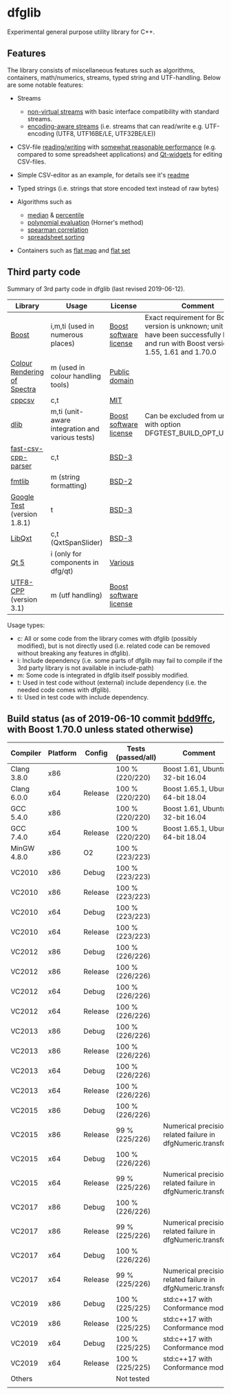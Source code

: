 # dfglib

Experimental general purpose utility library for C++.

## Features

The library consists of miscellaneous features such as algorithms, containers, math/numerics, streams, typed string and UTF-handling. Below are some notable features:

* Streams
    * [non-virtual streams](dfg/io/) with basic interface compatibility with standard streams.
    * [encoding-aware streams](dfg/io/) (i.e. streams that can read/write e.g. UTF-encoding (UTF8, UTF16BE/LE, UTF32BE/LE))

* CSV-file [reading/writing](dfg/io/) with [somewhat reasonable performance](misc/csvPerformanceRuns.md) (e.g. compared to some spreadsheet applications) and [Qt-widgets](dfg/qt/) for editing CSV-files.

* Simple CSV-editor as an example, for details see it's [readme](dfgExamples/dfgQtTableEditor/README.md/)

* Typed strings (i.e. strings that store encoded text instead of raw bytes)

* Algorithms such as
    * [median](dfg/numeric/median.hpp) & [percentile](dfg/numeric/percentile.hpp)
    * [polynomial evaluation](dfg/math/evalPolynomial.hpp) (Horner's method)
    * [spearman correlation](dfg/dataAnalysis/correlation.hpp)
    * [spreadsheet sorting](dfg/alg/sortMultiple.hpp)

* Containers such as [flat map](dfg/cont/MapVector.hpp) and [flat set](dfg/cont/SetVector.hpp)

## Third party code

Summary of 3rd party code in dfglib (last revised 2019-06-12).

| Library      | Usage      | License  | Comment |
| ------------- | ------------- | ----- | ------- |
| [Boost](http://www.boost.org/)  | i,m,ti (used in numerous places)          | [Boost software license](http://www.boost.org/LICENSE_1_0.txt) | Exact requirement for Boost version is unknown; unit tests have been successfully build and run with Boost versions 1.55, 1.61 and 1.70.0 |
| [Colour Rendering of Spectra](dfg/colour/specRendJw.cpp) | m (used in colour handling tools) | [Public domain](dfg/colour/specRendJw.cpp) | 
| [cppcsv](https://github.com/paulharris/cppcsv) | c,t | [MIT](https://github.com/paulharris/cppcsv) | 
| [dlib](http://dlib.net/)    | m,ti (unit-aware integration and various tests)           | [Boost software license](http://www.boost.org/LICENSE_1_0.txt)  | Can be excluded from unit tests with option DFGTEST_BUILD_OPT_USE_DLIB
| [fast-csv-cpp-parser](https://github.com/ben-strasser/fast-cpp-csv-parser/) | c,t | [BSD-3](dfg/io/fast-cpp-csv-parser/csv.h) |
| [fmtlib](https://github.com/fmtlib/fmt) | m (string formatting)| [BSD-2](dfg/str/fmtlib/format.h) |
| [Google Test](https://github.com/google/googletest) (version 1.8.1) | t | [BSD-3](externals/gtest/gtest.h) |
| [LibQxt](https://bitbucket.org/libqxt/libqxt/wiki/Home) | c,t (QxtSpanSlider) | [BSD-3](dfg/qt/qxt/core/qxtglobal.h) |
| [Qt 5](https://www.qt.io/) | i (only for components in dfg/qt) | [Various](http://doc.qt.io/qt-5/licensing.html) |
| [UTF8-CPP](https://github.com/nemtrif/utfcpp) (version 3.1) | m (utf handling) | [Boost software license](dfg/utf/utf8_cpp/utf8.h) |

Usage types:
* c: All or some code from the library comes with dfglib (possibly modified), but is not directly used (i.e. related code can be removed without breaking any features in dfglib).
* i: Include dependency (i.e. some parts of dfglib may fail to compile if the 3rd party library is not available in include-path)
* m: Some code is integrated in dfglib itself possibly modified.
* t: Used in test code without (external) include dependency (i.e. the needed code comes with dfglib).
* ti: Used in test code with include dependency.

## Build status (as of 2019-06-10 commit [bdd9ffc](https://github.com/tc3t/dfglib/commit/bdd9ffc26cfb24509e420c56c82f3e21a4aa4937), with Boost 1.70.0 unless stated otherwise)

<!-- [![Build status](https://ci.appveyor.com/api/projects/status/89v23h19mvv9k5u3/branch/master?svg=true)](https://ci.appveyor.com/project/tc3t/dfglib/branch/master) -->

| Compiler      | Platform      | Config  | Tests (passed/all) | Comment |
| ------------- | ------------- | -----   | ------  | ------- |
| Clang 3.8.0   | x86           |         | 100 % (220/220) | Boost 1.61, Ubuntu 32-bit 16.04 |
| Clang 6.0.0   | x64           | Release | 100 % (220/220) | Boost 1.65.1, Ubuntu 64-bit 18.04 |
| GCC 5.4.0     | x86           |         | 100 % (220/220) | Boost 1.61, Ubuntu 32-bit 16.04 |
| GCC 7.4.0     | x64           | Release | 100 % (220/220) | Boost 1.65.1, Ubuntu 64-bit 18.04 |
| MinGW 4.8.0   | x86           | O2      | 100 % (223/223) | |
| VC2010        | x86           | Debug   | 100 % (223/223) | |
| VC2010        | x86           | Release | 100 % (223/223) | |
| VC2010        | x64           | Debug   | 100 % (223/223) | |
| VC2010        | x64           | Release | 100 % (223/223) | |
| VC2012        | x86           | Debug   | 100 % (226/226) | |
| VC2012        | x86           | Release | 100 % (226/226) | |
| VC2012        | x64           | Debug   | 100 % (226/226) | |
| VC2012        | x64           | Release | 100 % (226/226) | |
| VC2013        | x86           | Debug   | 100 % (226/226) | |
| VC2013        | x86           | Release | 100 % (226/226) | |
| VC2013        | x64           | Debug   | 100 % (226/226) | |
| VC2013        | x64           | Release | 100 % (226/226) | |
| VC2015        | x86           | Debug   | 100 % (226/226) | |
| VC2015        | x86           | Release | 99 % (225/226) | Numerical precision related failure in dfgNumeric.transform |
| VC2015        | x64           | Debug   | 100 % (226/226) | |
| VC2015        | x64           | Release | 99 % (225/226) | Numerical precision related failure in dfgNumeric.transform |
| VC2017        | x86           | Debug   | 100 % (226/226) | |
| VC2017        | x86           | Release | 99 % (225/226) | Numerical precision related failure in dfgNumeric.transform |
| VC2017        | x64           | Debug   | 100 % (226/226) | |
| VC2017        | x64           | Release | 99 % (225/226) | Numerical precision related failure in dfgNumeric.transform |
| VC2019        | x86           | Debug   | 100 % (225/225) | std:c++17 with Conformance mode |
| VC2019        | x86           | Release | 100 % (225/225) | std:c++17 with Conformance mode |
| VC2019        | x64           | Debug   | 100 % (225/225) | std:c++17 with Conformance mode |
| VC2019        | x64           | Release | 100 % (225/225) | std:c++17 with Conformance mode |
| Others        |               |         | Not tested |  |
||||||
